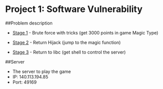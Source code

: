 # Project 1: Software Vulnerability

##Problem description

- [Stage 1](http://140.113.194.85:81/problems/15) - Brute force with tricks (get 3000 points in game Magic Type)

- [Stage 2](http://140.113.194.85:81/problems/16) - Return Hijack (jump to the magic function)

- [Stage 3](http://140.113.194.85:81/problems/17) - Return to libc (get shell to control the server)

##Server

- The server to play the game
- IP: 140.113.194.85
- Port: 49169